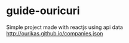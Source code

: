 # guide-ouricuri
Simple project made with reactjs using api data http://ourikas.github.io/companies.json

